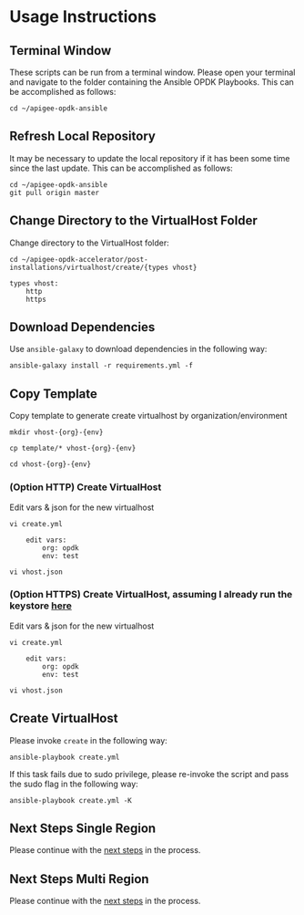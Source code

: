# Usage Instructions

## Terminal Window
These scripts can be run from a terminal window. Please open your terminal and navigate to the folder
containing the Ansible OPDK Playbooks. This can be accomplished as follows: 

    cd ~/apigee-opdk-ansible

## Refresh Local Repository
It may be necessary to update the local repository if it has been some time since the last update.
This can be accomplished as follows: 

    cd ~/apigee-opdk-ansible
    git pull origin master

## Change Directory to the VirtualHost Folder
Change directory to the VirtualHost folder:

    cd ~/apigee-opdk-accelerator/post-installations/virtualhost/create/{types vhost}
	
	types vhost:
		http
		https

## Download Dependencies
Use `ansible-galaxy` to download dependencies in the following way: 

    ansible-galaxy install -r requirements.yml -f

## Copy Template
Copy template to generate create virtualhost by organization/environment

	mkdir vhost-{org}-{env}
	
	cp template/* vhost-{org}-{env}
	
	cd vhost-{org}-{env}
	
### (Option HTTP) Create VirtualHost
Edit vars & json for the new virtualhost

    vi create.yml
	
		edit vars:
			org: opdk
			env: test
			
	vi vhost.json
	
### (Option HTTPS) Create VirtualHost, assuming I already run the keystore [here](../../keystore/README.md#usage-instructions)
Edit vars & json for the new virtualhost

    vi create.yml
	
		edit vars:
			org: opdk
			env: test
			
	vi vhost.json

## Create VirtualHost 

Please invoke `create` in the following way:
    
    ansible-playbook create.yml

If this task fails due to sudo privilege, please re-invoke the script and pass the sudo flag in the following way: 

    ansible-playbook create.yml -K
    

## Next Steps Single Region

Please continue with the [next steps](../../../installations/single-region/README.md#quick-start-usage-overview) in the process.

## Next Steps Multi Region

Please continue with the [next steps](../../../installations/multi-region/README.md#quick-start-usage-overview) in the process.